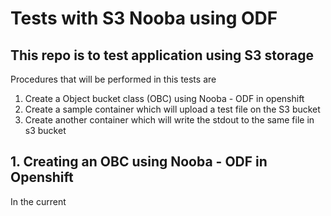 
# Tests with S3 Nooba using ODF

## This repo is to test application using S3 storage

Procedures that will be performed in this tests are

1. Create a Object bucket class (OBC)  using Nooba - ODF in openshift 
2. Create a sample container which will upload a test file on the S3 bucket
3. Create another container which will write the stdout to the same file in s3 bucket


## 1. Creating an OBC using Nooba - ODF in Openshift

In the current 
